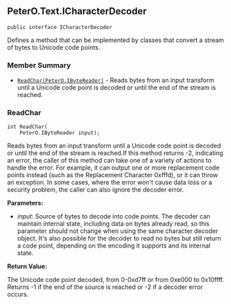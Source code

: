 ## PeterO.Text.ICharacterDecoder

    public interface ICharacterDecoder

Defines a method that can be implemented by classes that convert a stream of bytes to Unicode code points.

### Member Summary
* <code>[ReadChar(PeterO.IByteReader)](#ReadChar_PeterO_IByteReader)</code> - Reads bytes from an input transform until a Unicode code point is decoded or until the end of the stream is reached.

<a id="ReadChar_PeterO_IByteReader"></a>
### ReadChar

    int ReadChar(
        PeterO.IByteReader input);

Reads bytes from an input transform until a Unicode code point is decoded or until the end of the stream is reached.If this method returns -2, indicating an error, the caller of this method can take one of a variety of actions to handle the error. For example, it can output one or more replacement code points instead (such as the Replacement Character 0xfffd), or it can throw an exception. In some cases, where the error won't cause data loss or a security problem, the caller can also ignore the decoder error.

<b>Parameters:</b>

 * <i>input</i>: Source of bytes to decode into code points. The decoder can maintain internal state, including data on bytes already read, so this parameter should not change when using the same character decoder object. It's also possible for the decoder to read no bytes but still return a code point, depending on the encoding it supports and its internal state.

<b>Return Value:</b>

The Unicode code point decoded, from 0-0xd7ff or from 0xe000 to 0x10ffff. Returns -1 if the end of the source is reached or -2 if a decoder error occurs.
